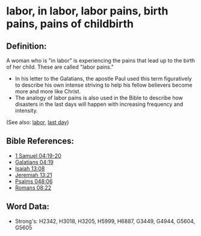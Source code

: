 # labor, in labor, labor pains, birth pains, pains of childbirth #

## Definition: ##

A woman who is "in labor" is experiencing the pains that lead up to the birth of her child. These are called "labor pains."

* In his letter to the Galatians, the apostle Paul used this term figuratively to describe his own intense striving to help his fellow believers become more and more like Christ.
* The analogy of labor pains is also used in the Bible to describe how disasters in the last days will happen with increasing frequency and intensity.

(See also: [labor](../other/labor.md), [last day](../kt/lastday.md))

## Bible References: ##

* [1 Samuel 04:19-20](rc://en/tn/help/1sa/04/19)
* [Galatians 04:19](rc://en/tn/help/gal/04/19)
* [Isaiah 13:08](rc://en/tn/help/isa/13/08)
* [Jeremiah 13:21](rc://en/tn/help/jer/13/21)
* [Psalms 048:06](rc://en/tn/help/psa/048/06)
* [Romans 08:22](rc://en/tn/help/rom/08/22)

## Word Data: ##

* Strong's: H2342, H3018, H3205, H5999, H6887, G3449, G4944, G5604, G5605
